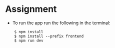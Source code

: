 # Assignment

- To run the app run the following in the terminal:
```
    $ npm install
    $ npm install --prefix frontend
    $ npm run dev
```